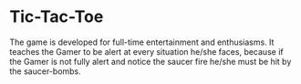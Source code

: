 # Tic-Tac-Toe
The game is developed for full-time entertainment and enthusiasms. It teaches the Gamer to be alert at every  situation he/she faces, because if the Gamer is not fully alert and notice the saucer fire he/she must be hit by the  saucer-bombs.
